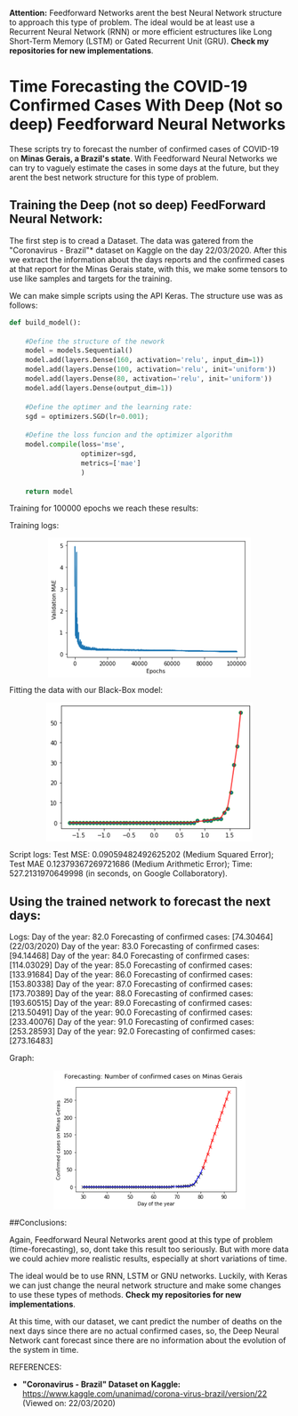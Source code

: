 **Attention:** Feedforward Networks arent the best Neural Network structure to approach this type of problem. The ideal would be at least use a Recurrent Neural Network (RNN) or more efficient estructures like Long Short-Term Memory (LSTM) or Gated Recurrent Unit (GRU). **Check my repositories for new implementations**.

# Time Forecasting the COVID-19 Confirmed Cases With Deep (Not so deep) Feedforward Neural Networks

These scripts try to forecast the number of confirmed cases of COVID-19 on **Minas Gerais, a Brazil's state**. With Feedforward Neural Networks we can try to vaguely estimate the cases in some days at the future, but they arent the best network structure for this type of problem.

## Training the Deep (not so deep) FeedForward Neural Network:

The first step is to cread a Dataset. The data was gatered from the "Coronavirus - Brazil"* dataset on Kaggle on the day 22/03/2020. After this we extract the information about the days reports and the confirmed cases at that report for the Minas Gerais state, with this, we make some tensors to use like samples and targets for the training.

We can make simple scripts using the API Keras. The structure use was as follows:


```python
def build_model():

    #Define the structure of the nework
    model = models.Sequential()
    model.add(layers.Dense(160, activation='relu', input_dim=1))
    model.add(layers.Dense(100, activation='relu', init='uniform'))
    model.add(layers.Dense(80, activation='relu', init='uniform'))
    model.add(layers.Dense(output_dim=1))

    #Define the optimer and the learning rate:
    sgd = optimizers.SGD(lr=0.001);

    #Define the loss funcion and the optimizer algorithm
    model.compile(loss='mse',
                  optimizer=sgd,
                  metrics=['mae']
                  )

    return model
```

Training for 100000 epochs we reach these results:

Training logs:
<p align="center">
<img src="logs.png" align=middle height=250.973825pt/>
</p>

Fitting the data with our Black-Box model:
<p align="center">
<img src="data_fit.png" align=middle height=250.973825pt/>
</p>

Script logs:
Test MSE: 0.09059482492625202 (Medium Squared Error);
Test MAE 0.12379367269721686 (Medium Arithmetic Error);
Time: 527.2131970649998 (in seconds, on Google Collaboratory).

## Using the trained network to forecast the next days:

Logs:
Day of the year:  82.0   Forecasting of confirmed cases:  [74.30464] (22/03/2020) 
Day of the year:  83.0   Forecasting of confirmed cases:  [94.14468] 
Day of the year:  84.0   Forecasting of confirmed cases:  [114.03029] 
Day of the year:  85.0   Forecasting of confirmed cases:  [133.91684] 
Day of the year:  86.0   Forecasting of confirmed cases:  [153.80338] 
Day of the year:  87.0   Forecasting of confirmed cases:  [173.70389] 
Day of the year:  88.0   Forecasting of confirmed cases:  [193.60515] 
Day of the year:  89.0   Forecasting of confirmed cases:  [213.50491] 
Day of the year:  90.0   Forecasting of confirmed cases:  [233.40076] 
Day of the year:  91.0   Forecasting of confirmed cases:  [253.28593] 
Day of the year:  92.0   Forecasting of confirmed cases:  [273.16483] 

Graph:
<p align="center">
<img src="forecasting.png" align=middle height=250.973825pt/>
</p>

##Conclusions:

Again, Feedforward Neural Networks arent good at this type of problem (time-forecasting), so, dont take this result too seriously. But with more data we could achiev more realistic results, especially at short variations of time.

The ideal would be to use RNN, LSTM or GNU networks. Luckily, with Keras we can just change the neural network structure and make some changes to use these types of methods. **Check my repositories for new implementations**. 

At this time, with our dataset, we cant predict the number of deaths on the next days since there are no actual confirmed cases, so, the Deep Neural Network cant forecast since there are no information about the evolution of the system in time.

REFERENCES:
* **"Coronavirus - Brazil" Dataset on Kaggle:** https://www.kaggle.com/unanimad/corona-virus-brazil/version/22 (Viewed on: 22/03/2020)

